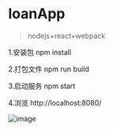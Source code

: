 # loanApp
>nodejs+react+webpack

1.安装包 npm install

2.打包文件 npm run build

3.启动服务 npm start

4.浏览 http://localhost:8080/

![image](https://github.com/466102061/loanApp/blob/master/public/img/preview.png)
